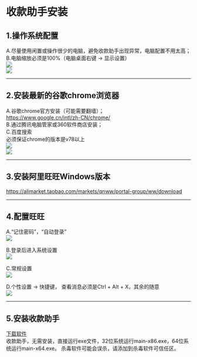 # 收款助手安装

## 1.操作系统配置
A.尽量使用闲置或操作很少的电脑，避免收款助手出现异常，电脑配置不用太高；  
B.电脑缩放必须是100%（电脑桌面右键 -> 显示设置）
<br>
 ![](hp1.png)
<br>
![](hp2.png)

---

## 2.安装最新的谷歌chrome浏览器
A.谷歌chrome官方安装（可能需要翻墙）；  
https://www.google.cn/intl/zh-CN/chrome/  
B.通过腾讯电脑管家或360软件商店安装；  
C.百度搜索  
必须保证chrome的版本是v78以上
<br>
![](hp3.png)
<br>
![](hp4.png)

---

## 3.安装阿里旺旺Windows版本
https://alimarket.taobao.com/markets/qnww/portal-group/ww/download

---

## 4.配置旺旺
A.“记住密码”，“自动登录”
<br>
![](hp5.png)


B.登录后进入系统设置
<br>
![](hp6.png)


C.常规设置
<br>
![](hp7.png)


D.个性设置 -> 快捷键， 查看消息必须是Ctrl + Alt + X，其余的随意
<br>
![](hp8.png)

---

## 5.安装收款助手
[下载软件](https://github.com/chainbank9/usdt_helper/releases)
<br>
收款助手，无需安装，直接运行exe文件，32位系统运行main-x86.exe，64位系统运行main-x64.exe。
杀毒软件可能会误杀，请添加到杀毒软件可信任区。
